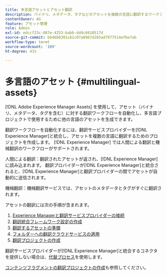 ```yaml
---
title: 多言語アセットとアセット翻訳
description: バイナリ、メタデータ、タグなどのアセットを複数の言語に翻訳するワークフローを自動化する方法を説明します。
contentOwner: AG
feature: アセット管理
role: Admin
exl-id: edccf23c-087e-4253-babb-dd4c6610517d
source-git-commit: bb46b0301c61c07a8967d285ad7977514efbe7ab
workflow-type: tm+mt
source-wordcount: '169'
ht-degree: 41%

---
```


# 多言語のアセット {#multilingual-assets}

[!DNL Adobe Experience Manager Assets] を使用して、アセット（バイナリ、メタデータ、タグを含む）に対する翻訳ワークフローを自動化し、多言語プロジェクトで使用するために他の言語のアセットを生成できます。

翻訳ワークフローを自動化するには、翻訳サービスプロバイダーを[!DNL Experience Manager]と統合し、アセットを複数の言語に翻訳するためのプロジェクトを作成します。 [!DNL Experience Manager] では人間による翻訳と機械翻訳のワークフローがサポートされます。

人間による翻訳：翻訳されたアセットが返され、[!DNL Experience Manager]に読み込まれます。 翻訳プロバイダーが[!DNL Experience Manager]と統合されると、[!DNL Experience Manager]と翻訳プロバイダーの間でアセットが自動的に送信されます。

機械翻訳：機械翻訳サービスでは、アセットのメタデータとタグがすぐに翻訳されます。

アセットの翻訳には次の手順が含まれます。

1. [Experience Managerと翻訳サービスプロバイダーの接続](/help/sites-administering/tc-tic.md#connecting-to-a-translation-service-provider)
1. [翻訳統合フレームワーク設定の作成](/help/sites-administering/tc-tic.md)
1. [翻訳するアセットの準備](preparing-assets-for-translation.md)
1. [フォルダーへの翻訳クラウドサービスの適用](transition-cloud-services.md)
1. [翻訳プロジェクトの作成](translation-projects.md)

翻訳サービスプロバイダーが[!DNL Experience Manager]と統合するコネクタを提供しない場合は、[代替プロセス](/help/sites-administering/tc-manage.md#exporting-a-translation-job)を使用します。

[コンテンツフラグメントの翻訳プロジェクトの作成](creating-translation-projects-for-content-fragments.md)も参照してください。
